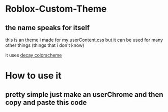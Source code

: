 # Roblox-Custom-Theme
## the name speaks for itself
this is an theme i made for my userContent.css but it can be used for many other things (things that i don't know)

it uses [decay colorscheme ](https://github.com/decaycs/decaycs)

# How to use it
## pretty simple just make an userChrome and then copy and paste this code


